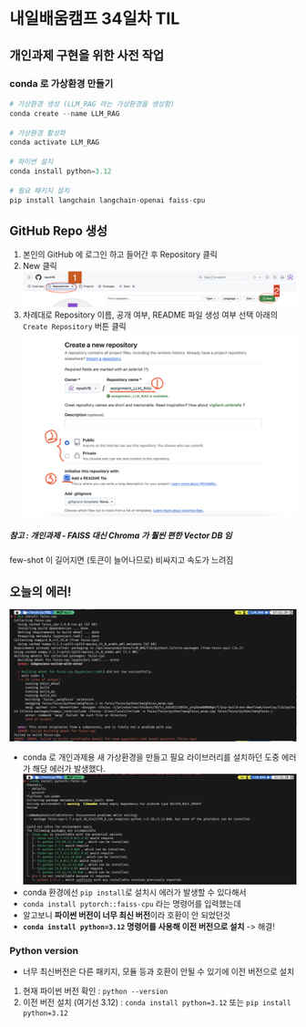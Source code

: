 # 내일배움캠프 34일차 TIL

## 개인과제 구현을 위한 사전 작업

### conda 로 가상환경 만들기
```py
# 가상환경 생성 (LLM_RAG 라는 가상환경을 생성함)
conda create --name LLM_RAG

# 가상환경 활성화
conda activate LLM_RAG

# 파이썬 설치
conda install python=3.12

# 필요 패키지 설치
pip install langchain langchain-openai faiss-cpu
```

## GitHub Repo 생성
1. 본인의 GitHub 에 로그인 하고 들어간 후 Repository 클릭
2. New 클릭
![](/img/241114_githubrepo.png)
1. 차례대로 Repository 이름, 공개 여부, README 파일 생성 여부 선택 아래의 `Create Repository` 버튼 클릭
![](/img/241114_create_repo.png)






##### 참고 : 개인과제 - FAISS 대신 Chroma 가 훨씬 편한 Vector DB 임


few-shot 이 길어지면 (토큰이 늘어나므로)
비싸지고 속도가 느려짐



## 오늘의 에러!
![](/img/241114_piperror.png)
* conda 로 개인과제용 새 가상환경을 만들고 필요 라이브러리를 설치하던 도중 에러가 해당 에러가 발생했다.
![](/img/241114_pytorchfaiss.png)
* conda 환경에선 `pip install`로 설치시 에러가 발생할 수 있다해서 
* `conda install pytorch::faiss-cpu` 라는 명령어를 입력했는데
* 알고보니 **파이썬 버전이 너무 최신 버전**이라 호환이 안 되었던것
* **`conda install python=3.12` 명령어를 사용해 이전 버전으로 설치**
-> 해결! 

### Python version
* 너무 최신버전은 다른 패키지, 모듈 등과 호환이 안될 수 있기에 이전 버전으로 설치
1. 현재 파이썬 버전 확인 : `python --version`
2. 이전 버전 설치 (여기선 3.12) : `conda install python=3.12` 또는 `pip install python=3.12`